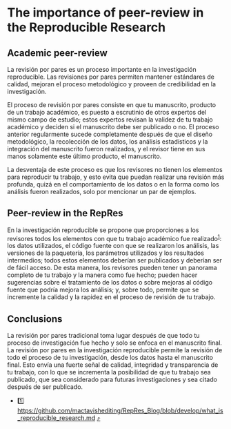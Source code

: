 # The importance of peer-review in the Reproducible Research

## Academic peer-review

La revisión por pares es un proceso importante en la investigación reproducible. Las revisiones por pares permiten mantener
estándares de calidad, mejoran el proceso metodológico y proveen de credibilidad en la investigación.

El proceso de revisión por pares consiste en que tu manuscrito, producto de un trabajo académico, es
puesto a escrutinio de otros expertos del mismo campo de estudio; estos expertos revisan la validez
de tu trabajo académico y deciden si el manuscrito debe ser publicado o no. El proceso anterior
regularmente sucede completamente después de que el diseño metodológico, la recolección de los
datos, los análisis estadísticos y la integración del manuscrito fueron realizados, y el revisor
tiene en sus manos solamente este último producto, el manuscrito.

La desventaja de este proceso es que los revisores no tienen los elementos para reproducir tu
trabajo, y esto evita que puedan realizar una revisión más profunda, quizá en el comportamiento de
los datos o en la forma como los análisis fueron realizados, solo por mencionar un par de ejemplos.

## Peer-review in the RepRes

En la investigación reproducible se propone que proporciones a los revisores todos los elementos con
que tu trabajo académico fue realizado<sup id = "1">[1](#rep-res)</sup>: los datos utilizados, el
código fuente con que se realizaron los análisis, las versiones de la paquetería, los parámetros
utilizados y los resultados intermedios; todos estos elementos deberían ser publicados y deberían
ser de fácil acceso. De esta manera, los revisores pueden tener un panorama completo de tu trabajo y
la manera como fue hecho; pueden hacer sugerencias sobre el tratamiento de los datos o sobre mejoras
al código fuente que podría mejora los análisis; y, sobre todo, permite que se incremente la calidad
y la rapidez en el proceso de revisión de tu trabajo.

## Conclusions

La revisión por pares tradicional toma lugar después de que todo tu proceso de investigación fue
hecho y solo se enfoca en el manuscrito final. La revisión por pares en la investigación
reproducible permite la revisión de todo el proceso de tu investigación, desde los datos hasta el
manuscrito final. Esto envía una fuerte señal de calidad, integridad y transparencia de tu trabajo,
con lo que se incrementa la posibilidad de que tu trabajo sea publicado, que sea considerado para
futuras investigaciones y sea citado después de ser publicado.

- <a name="rep-res">1️⃣</a> https://github.com/mactavishediting/RepRes_Blog/blob/develop/what_is_reproducible_research.md [⤴️](#1)
